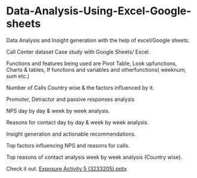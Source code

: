 # Data-Analysis-Using-Excel-Google-sheets
Data Analysis and Insight generation with the help of excel/Google sheets. 

Call Center dataset Case study with Google Sheets/ Excel.

Functions and features being used are Pivot Table, Look upfunctions, Charts & tables,
If functions and variables and otherfunctions( weeknum, sum etc.)

Number of Calls Country wise & the factors influenced by it.

Promoter, Detractor and passive responses analysis

NPS day by day & week by week analysis.

Reasons for contact day by day & week by week analysis.

Insight generation and actionable recommendations.

Top factors influencing NPS and reasons for calls.

Top reasons of contact analysis week by week analysis (Country
wise).

Check it out.
[Exposure Activity 5 (3233205).pptx](https://github.com/RohitJaiswal01/Data-Analysis-Using-Excel-Google-sheets/files/13536210/Exposure.Activity.5.3233205.pptx)

